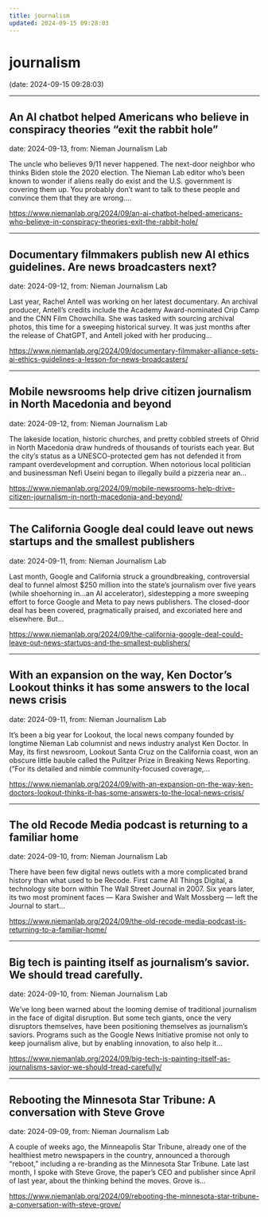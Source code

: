 ```yaml
---
title: journalism
updated: 2024-09-15 09:28:03
---
```


# journalism

(date: 2024-09-15 09:28:03)

---

## An AI chatbot helped Americans who believe in conspiracy theories “exit the rabbit hole”

date: 2024-09-13, from: Nieman Journalism Lab

The uncle who believes 9/11 never happened. The next-door neighbor who thinks Biden stole the 2020 election. The Nieman Lab editor who&#8217;s been known to wonder if aliens really do exist and the U.S. government is covering them up. You probably don&#8217;t want to talk to these people and convince them that they are wrong.... 

<https://www.niemanlab.org/2024/09/an-ai-chatbot-helped-americans-who-believe-in-conspiracy-theories-exit-the-rabbit-hole/>

---

## Documentary filmmakers publish new AI ethics guidelines. Are news broadcasters next?

date: 2024-09-12, from: Nieman Journalism Lab

Last year, Rachel Antell was working on her latest documentary. An archival producer, Antell’s credits include the Academy Award-nominated Crip Camp and the CNN Film Chowchilla. She was tasked with sourcing archival photos, this time for a sweeping historical survey. It was just months after the release of ChatGPT, and Antell joked with her producing... 

<https://www.niemanlab.org/2024/09/documentary-filmmaker-alliance-sets-ai-ethics-guidelines-a-lesson-for-news-broadcasters/>

---

## Mobile newsrooms help drive citizen journalism in North Macedonia and beyond

date: 2024-09-12, from: Nieman Journalism Lab

The lakeside location, historic churches, and pretty cobbled streets of Ohrid in North Macedonia draw hundreds of thousands of tourists each year. But the city’s status as a UNESCO-protected gem has not defended it from rampant overdevelopment and corruption. When notorious local politician and businessman Nefi Useini began to illegally build a pizzeria near an... 

<https://www.niemanlab.org/2024/09/mobile-newsrooms-help-drive-citizen-journalism-in-north-macedonia-and-beyond/>

---

## The California Google deal could leave out news startups and the smallest publishers

date: 2024-09-11, from: Nieman Journalism Lab

Last month, Google and California struck a groundbreaking, controversial deal to funnel almost $250 million into the state’s journalism over five years (while shoehorning in&#8230;an AI accelerator), sidestepping a more sweeping effort to force Google and Meta to pay news publishers. The closed-door deal has been covered, pragmatically praised, and excoriated here and elsewhere. But... 

<https://www.niemanlab.org/2024/09/the-california-google-deal-could-leave-out-news-startups-and-the-smallest-publishers/>

---

## With an expansion on the way, Ken Doctor’s Lookout thinks it has some answers to the local news crisis

date: 2024-09-11, from: Nieman Journalism Lab

It&#8217;s been a big year for Lookout, the local news company founded by longtime Nieman Lab columnist and news industry analyst Ken Doctor. In May, its first newsroom, Lookout Santa Cruz on the California coast, won an obscure little bauble called the Pulitzer Prize in Breaking News Reporting. (&#8220;For its detailed and nimble community-focused coverage,... 

<https://www.niemanlab.org/2024/09/with-an-expansion-on-the-way-ken-doctors-lookout-thinks-it-has-some-answers-to-the-local-news-crisis/>

---

## The old Recode Media podcast is returning to a familiar home

date: 2024-09-10, from: Nieman Journalism Lab

There have been few digital news outlets with a more complicated brand history than what used to be Recode. First came All Things Digital, a technology site born within The Wall Street Journal in 2007. Six years later, its two most prominent faces — Kara Swisher and Walt Mossberg — left the Journal to start... 

<https://www.niemanlab.org/2024/09/the-old-recode-media-podcast-is-returning-to-a-familiar-home/>

---

## Big tech is painting itself as journalism’s savior. We should tread carefully.

date: 2024-09-10, from: Nieman Journalism Lab

We&#8217;ve long been warned about the looming demise of traditional journalism in the face of digital disruption. But some tech giants, once the very disruptors themselves, have been positioning themselves as journalism&#8217;s saviors. Programs such as the Google News Initiative promise not only to keep journalism alive, but by enabling innovation, to also help it... 

<https://www.niemanlab.org/2024/09/big-tech-is-painting-itself-as-journalisms-savior-we-should-tread-carefully/>

---

## Rebooting the Minnesota Star Tribune: A conversation with Steve Grove

date: 2024-09-09, from: Nieman Journalism Lab

A couple of weeks ago, the Minneapolis Star Tribune, already one of the healthiest metro newspapers in the country, announced a thorough “reboot,&#8221; including a re-branding as the Minnesota Star Tribune. Late last month, I spoke with Steve Grove, the paper’s CEO and publisher since April of last year, about the thinking behind the moves. Grove is... 

<https://www.niemanlab.org/2024/09/rebooting-the-minnesota-star-tribune-a-conversation-with-steve-grove/>

